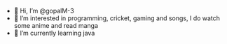 - 👋 Hi, I’m @gopalM-3
- 👀 I’m interested in programming, cricket, gaming and songs, I do watch some anime and read manga
- 🌱 I’m currently learning java

<!---
gopalM-3/gopalM-3 is a ✨ special ✨ repository because its `README.md` (this file) appears on your GitHub profile.
You can click the Preview link to take a look at your changes.
--->
